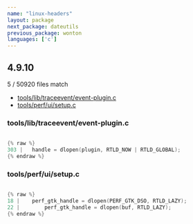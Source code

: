 ```yaml
---
name: "linux-headers"
layout: package
next_package: dateutils
previous_package: wonton
languages: ['c']
---
```

## 4.9.10
5 / 50920 files match

 - [tools/lib/traceevent/event-plugin.c](#toolslibtraceeventevent-pluginc)
 - [tools/perf/ui/setup.c](#toolsperfuisetupc)

### tools/lib/traceevent/event-plugin.c

```c

{% raw %}
303 | 	handle = dlopen(plugin, RTLD_NOW | RTLD_GLOBAL);
{% endraw %}

```
### tools/perf/ui/setup.c

```c

{% raw %}
18 | 	perf_gtk_handle = dlopen(PERF_GTK_DSO, RTLD_LAZY);
22 | 		perf_gtk_handle = dlopen(buf, RTLD_LAZY);
{% endraw %}

```